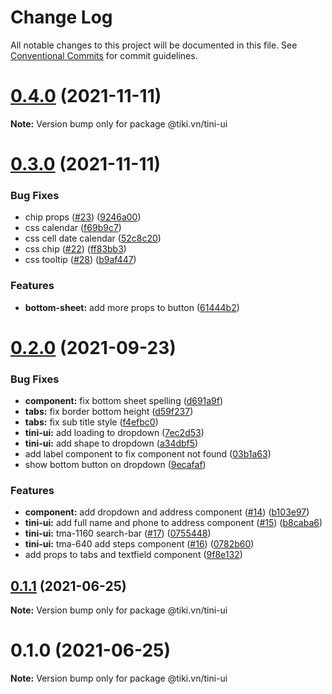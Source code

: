 # Change Log

All notable changes to this project will be documented in this file.
See [Conventional Commits](https://conventionalcommits.org) for commit guidelines.

# [0.4.0](https://github.com/tikivn/tiny-ui/compare/@tiki.vn/tini-ui@0.3.0...@tiki.vn/tini-ui@0.4.0) (2021-11-11)

**Note:** Version bump only for package @tiki.vn/tini-ui





# [0.3.0](https://github.com/tikivn/tiny-ui/compare/@tiki.vn/tini-ui@0.2.0...@tiki.vn/tini-ui@0.3.0) (2021-11-11)


### Bug Fixes

* chip props ([#23](https://github.com/tikivn/tiny-ui/issues/23)) ([9246a00](https://github.com/tikivn/tiny-ui/commit/9246a00cb03260caef27d9ffa53d051c2e1774f7))
* css calendar ([f69b9c7](https://github.com/tikivn/tiny-ui/commit/f69b9c7f393b59456b77819698988b091020f2aa))
* css cell date calendar ([52c8c20](https://github.com/tikivn/tiny-ui/commit/52c8c207c25f97f0d08eeb7d7005c410bbb1f666))
* css chip ([#22](https://github.com/tikivn/tiny-ui/issues/22)) ([ff83bb3](https://github.com/tikivn/tiny-ui/commit/ff83bb3a3a746312d0958f8d1bdad4a44562ca92))
* css tooltip ([#28](https://github.com/tikivn/tiny-ui/issues/28)) ([b9af447](https://github.com/tikivn/tiny-ui/commit/b9af44797f80040161fd249dfead51fed5c612d4))


### Features

* **bottom-sheet:** add more props to button ([61444b2](https://github.com/tikivn/tiny-ui/commit/61444b2bcaf9c70aecf07b8dcc53bab8cbe06e75))





# [0.2.0](https://github.com/tikivn/tini-ui/compare/@tiki.vn/tini-ui@0.1.1...@tiki.vn/tini-ui@0.2.0) (2021-09-23)


### Bug Fixes

* **component:** fix bottom sheet spelling ([d691a9f](https://github.com/tikivn/tini-ui/commit/d691a9f6b1d6e6c5600aba40477bc9340d7e682e))
* **tabs:** fix border bottom height ([d59f237](https://github.com/tikivn/tini-ui/commit/d59f237f067451f29210bd920065da3c8dd32d34))
* **tabs:** fix sub title style ([f4efbc0](https://github.com/tikivn/tini-ui/commit/f4efbc0bc5b84b401684807e056350f73fa825d4))
* **tini-ui:** add loading to dropdown ([7ec2d53](https://github.com/tikivn/tini-ui/commit/7ec2d53e603fdb5d767366b4029508244cf880d1))
* **tini-ui:** add shape to dropdown ([a34dbf5](https://github.com/tikivn/tini-ui/commit/a34dbf55ee672b584bdf42f4773aac6fc53a1f88))
* add label component to fix component not found ([03b1a63](https://github.com/tikivn/tini-ui/commit/03b1a637fca8d7b5b457a675f51207a3fd1b4750))
* show bottom button on dropdown ([9ecafaf](https://github.com/tikivn/tini-ui/commit/9ecafaf26111fe5d6c572cefd91ce509c5d734a7))


### Features

* **component:** add dropdown and address component ([#14](https://github.com/tikivn/tini-ui/issues/14)) ([b103e97](https://github.com/tikivn/tini-ui/commit/b103e971c4436402c80d8374db9a89bf583e169b))
* **tini-ui:** add full name and phone to address component ([#15](https://github.com/tikivn/tini-ui/issues/15)) ([b8caba6](https://github.com/tikivn/tini-ui/commit/b8caba65f44f1347b278b9d2c7a74b653d14d6a0))
* **tini-ui:** tma-1160 search-bar ([#17](https://github.com/tikivn/tini-ui/issues/17)) ([0755448](https://github.com/tikivn/tini-ui/commit/0755448ce3c68f33af63942b1440d373564bbfdf))
* **tini-ui:** tma-640 add steps component ([#16](https://github.com/tikivn/tini-ui/issues/16)) ([0782b60](https://github.com/tikivn/tini-ui/commit/0782b60cedb4b182e829a67819db9333e2a3b928))
* add props to tabs and textfield component ([9f8e132](https://github.com/tikivn/tini-ui/commit/9f8e13268031f149420dc005e749fdc8351aa0a9))





## [0.1.1](https://github.com/tikivn/tini-ui/compare/@tiki.vn/tini-ui@0.1.0...@tiki.vn/tini-ui@0.1.1) (2021-06-25)

**Note:** Version bump only for package @tiki.vn/tini-ui





# 0.1.0 (2021-06-25)

**Note:** Version bump only for package @tiki.vn/tini-ui
